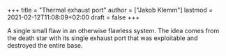 +++
title = "Thermal exhaust port"
author = ["Jakob Klemm"]
lastmod = 2021-02-12T11:08:09+02:00
draft = false
+++

A single small flaw in an otherwise flawless system. The idea comes
from the death star with its single exhaust port that was exploitable
and destroyed the entire base.
